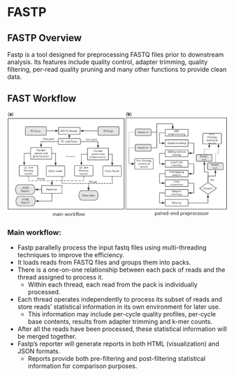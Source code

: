 # FASTP  

## FASTP Overview  
Fastp is a tool designed for preprocessing FASTQ files prior to downstream analysis. Its features include quality control, adapter trimming, quality filtering, per-read quality pruning and many other functions to provide clean data.  

## FAST Workflow  
![Image](fastp_workflow.jpg)

### Main workflow:  
* Fastp parallelly process the input fastq files using multi-threading techniques to improve the efficiency.  
* It loads reads from FASTQ files and groups them into packs.  
* There is a one-on-one relationship between each pack of reads and the thread assigned to process it.  
  * Within each thread, each read from the pack is individually processed.
* Each thread operates independently to process its subset of reads and store reads’ statistical information in its own environment for later use.
  * This information may include per-cycle quality profiles, per-cycle base contents, results from adapter trimming and k-mer counts.
* After all the reads have been processed, these statistical information will be merged together.
* Fastp’s reporter will generate reports in both HTML (visualization) and JSON formats.
  * Reports provide both pre-filtering and post-filtering statistical information for comparison purposes. 
